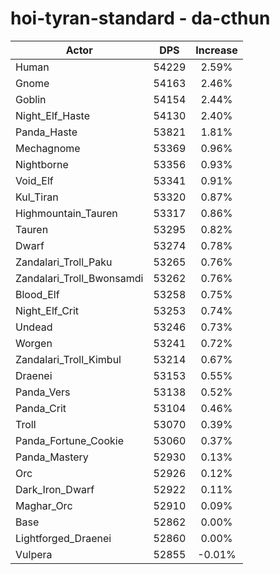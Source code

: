 # hoi-tyran-standard - da-cthun
| Actor | DPS | Increase |
|---|:---:|:---:|
|Human|54229|2.59%|
|Gnome|54163|2.46%|
|Goblin|54154|2.44%|
|Night_Elf_Haste|54130|2.40%|
|Panda_Haste|53821|1.81%|
|Mechagnome|53369|0.96%|
|Nightborne|53356|0.93%|
|Void_Elf|53341|0.91%|
|Kul_Tiran|53320|0.87%|
|Highmountain_Tauren|53317|0.86%|
|Tauren|53295|0.82%|
|Dwarf|53274|0.78%|
|Zandalari_Troll_Paku|53265|0.76%|
|Zandalari_Troll_Bwonsamdi|53262|0.76%|
|Blood_Elf|53258|0.75%|
|Night_Elf_Crit|53253|0.74%|
|Undead|53246|0.73%|
|Worgen|53241|0.72%|
|Zandalari_Troll_Kimbul|53214|0.67%|
|Draenei|53153|0.55%|
|Panda_Vers|53138|0.52%|
|Panda_Crit|53104|0.46%|
|Troll|53070|0.39%|
|Panda_Fortune_Cookie|53060|0.37%|
|Panda_Mastery|52930|0.13%|
|Orc|52926|0.12%|
|Dark_Iron_Dwarf|52922|0.11%|
|Maghar_Orc|52910|0.09%|
|Base|52862|0.00%|
|Lightforged_Draenei|52860|0.00%|
|Vulpera|52855|-0.01%|
